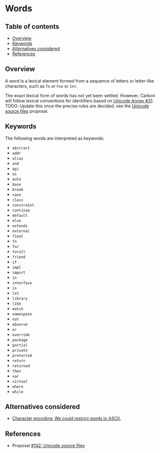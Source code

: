 # Words

<!--
Part of the Carbon Language project, under the Apache License v2.0 with LLVM
Exceptions. See /LICENSE for license information.
SPDX-License-Identifier: Apache-2.0 WITH LLVM-exception
-->

<!-- toc -->

## Table of contents

-   [Overview](#overview)
-   [Keywords](#keywords)
-   [Alternatives considered](#alternatives-considered)
-   [References](#references)

<!-- tocstop -->

## Overview

A _word_ is a lexical element formed from a sequence of letters or letter-like
characters, such as `fn` or `Foo` or `Int`.

The exact lexical form of words has not yet been settled. However, Carbon will
follow lexical conventions for identifiers based on
[Unicode Annex #31](https://unicode.org/reports/tr31/). TODO: Update this once
the precise rules are decided; see the
[Unicode source files](/proposals/p0142.md#characters-in-identifiers-and-whitespace)
proposal.

## Keywords

The following words are interpreted as keywords:

-   `abstract`
-   `addr`
-   `alias`
-   `and`
-   `api`
-   `as`
-   `auto`
-   `base`
-   `break`
-   `case`
-   `class`
-   `constraint`
-   `continue`
-   `default`
-   `else`
-   `extends`
-   `external`
-   `final`
-   `fn`
-   `for`
-   `forall`
-   `friend`
-   `if`
-   `impl`
-   `import`
-   `in`
-   `interface`
-   `is`
-   `let`
-   `library`
-   `like`
-   `match`
-   `namespace`
-   `not`
-   `observe`
-   `or`
-   `override`
-   `package`
-   `partial`
-   `private`
-   `protected`
-   `return`
-   `returned`
-   `then`
-   `var`
-   `virtual`
-   `where`
-   `while`

## Alternatives considered

-   [Character encoding: We could restrict words to ASCII.](/proposals/p0142.md#character-encoding-1)

## References

-   Proposal
    [#142: Unicode source files](https://github.com/carbon-language/carbon-lang/pull/142)
